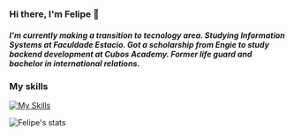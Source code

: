 ### Hi there, I'm Felipe 👋

##### I'm currently making a transition to tecnology area. Studying Information Systems at Faculdade Estacio. Got a scholarship from Engie to study backend development at Cubos Academy. Former life guard and bachelor in international relations.
### My skills
[![My Skills](https://skillicons.dev/icons?i=js,nodejs,react,nextjs,html,css,ts,mongodb,postgres,git,github)](https://skillicons.dev)

![Felipe's stats](https://github-readme-stats.vercel.app/api?username=felipenardi09&show_icons=true&theme=transparent)
